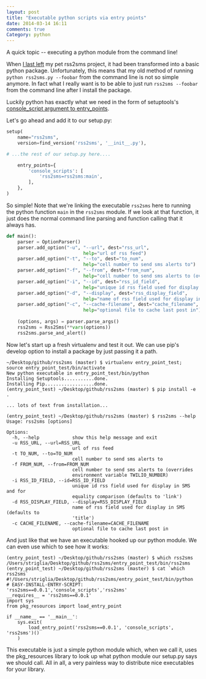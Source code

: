 ```yaml
---
layout: post
title: "Executable python scripts via entry points"
date: 2014-03-14 16:11
comments: true
Category: python
---
```


A quick topic -- executing a python module from the command line!

<!-- more -->

When [I last left](http://locallyoptimal.com/blog/2014/03/14/building-a-basic-package-pt-1-bare-bones/) my pet rss2sms project, it had been transformed into a basic python package. Unfortunately, this means that my old method of running `python rss2sms.py --foobar` from the command line is not so simple anymore. In fact what I really want is to be able to just run `rss2sms --foobar` from the command line after I install the package.

Luckily python has exactly what we need in the form of setuptools's [console_script argument to entry_points](http://pythonhosted.org//setuptools/setuptools.html#automatic-script-creation).

Let's go ahead and add it to our setup.py:

``` python
setup(
	name="rss2sms",                                                             
    version=find_version('rss2sms', '__init__.py'),                             

# ...the rest of our setup.py here....

	entry_points={                                                              
        'console_scripts': [                                                    
            'rss2sms=rss2sms:main',                                             
        ],                                                                      
    },
)
```

So simple! Note that we're linking the executable `rss2sms` here to running the python function `main` in the `rss2sms` module. If we look at that function, it just does the normal command line parsing and function calling that it always has.

``` python
def main():                                                                     
    parser = OptionParser()                                                     
    parser.add_option("-u", "--url", dest="rss_url",                            
                            help="url of rss feed")                             
    parser.add_option("-t", "--to", dest="to_num",                              
                            help="cell number to send sms alerts to")           
    parser.add_option("-f", "--from", dest="from_num",                          
                            help="cell number to send sms alerts to (overrides environment variable TWILIO_NUMBER)")
    parser.add_option("-i", "--id", dest="rss_id_field",                        
                            help="unique id rss field used for display in SMS and for equality comparison (defaults to 'link')")
    parser.add_option("-d", "--display", dest="rss_display_field",              
                            help="name of rss field used for display in SMS (defaults to 'title')")
    parser.add_option("-c", "--cache-filename", dest="cache_filename",          
                            help="optional file to cache last post in")         
                                                                                
    (options, args) = parser.parse_args()                                       
    rss2sms = Rss2Sms(**vars(options))                                          
    rss2sms.parse_and_alert() 
```

Now let's start up a fresh virtualenv and test it out. We can use pip's develop option to install a package by just passing it a path.

```
~/Desktop/github/rss2sms (master) $ virtualenv entry_point_test; source entry_point_test/bin/activate
New python executable in entry_point_test/bin/python
Installing Setuptools...........done.
Installing Pip..................done.
(entry_point_test) ~/Desktop/github/rss2sms (master) $ pip install -e .

... lots of text from installation...

(entry_point_test) ~/Desktop/github/rss2sms (master) $ rss2sms --help
Usage: rss2sms [options]

Options:
  -h, --help            show this help message and exit
  -u RSS_URL, --url=RSS_URL
                        url of rss feed
  -t TO_NUM, --to=TO_NUM
                        cell number to send sms alerts to
  -f FROM_NUM, --from=FROM_NUM
                        cell number to send sms alerts to (overrides
                        environment variable TWILIO_NUMBER)
  -i RSS_ID_FIELD, --id=RSS_ID_FIELD
                        unique id rss field used for display in SMS and for
                        equality comparison (defaults to 'link')
  -d RSS_DISPLAY_FIELD, --display=RSS_DISPLAY_FIELD
                        name of rss field used for display in SMS (defaults to
                        'title')
  -c CACHE_FILENAME, --cache-filename=CACHE_FILENAME
                        optional file to cache last post in
```

And just like that we have an executable hooked up our python module. We can even use which to see how it works:

```
(entry_point_test) ~/Desktop/github/rss2sms (master) $ which rss2sms
/Users/striglia/Desktop/github/rss2sms/entry_point_test/bin/rss2sms
(entry_point_test) ~/Desktop/github/rss2sms (master) $ cat `which rss2sms`
#!/Users/striglia/Desktop/github/rss2sms/entry_point_test/bin/python            
# EASY-INSTALL-ENTRY-SCRIPT: 'rss2sms==0.0.1','console_scripts','rss2sms'          
__requires__ = 'rss2sms==0.0.1'                                                 
import sys                                                                      
from pkg_resources import load_entry_point                                      
                                                                                
if __name__ == '__main__':                                                      
    sys.exit(                                                                   
        load_entry_point('rss2sms==0.0.1', 'console_scripts', 'rss2sms')()         
    )  
```

This executable is just a simple python module which, when we call it, uses the pkg_resources library to look up what python module our setup.py says we should call. All in all, a very painless way to distribute nice executables for your library.
